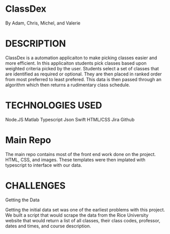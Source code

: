 # ClassDex
By Adam, Chris, Michel, and Valerie

# DESCRIPTION
ClassDex is a automation applicaiton to make picking classes easier and more efficient. In this applicaiton students pick classes based upon weighted criteria picked by the user. 
Students select a set of classes that are identified as required or optional. They are then placed in ranked order from most preferred to least prefered. 
This data is then passed through an algorithm which then returns a rudimentary class schedule.

# TECHNOLOGIES USED
Node.JS
Matlab
Typescript
Json
Swift
HTML/CSS
Jira
Github

# Main Repo

The main repo contains most of the front end work done on the project. HTML, CSS, and images. These templates were then implated with typescript to interface with our data.

# CHALLENGES

Getting the Data

Getting the initial data set was one of the earliest problems with this project. We built a script that would scrape the data from the Rice University website that would return a list of all classes, their class codes, professor, dates and times, and course description. 
